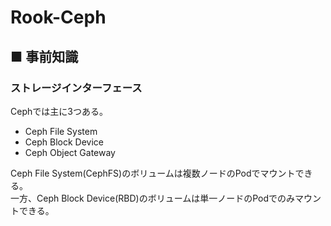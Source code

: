 # Rook-Ceph
## ■ 事前知識
### ストレージインターフェース
Cephでは主に3つある。
- Ceph File System
- Ceph Block Device
- Ceph Object Gateway

Ceph File System(CephFS)のボリュームは複数ノードのPodでマウントできる。  
一方、Ceph Block Device(RBD)のボリュームは単一ノードのPodでのみマウントできる。
